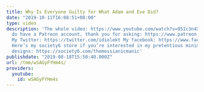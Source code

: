 ```yaml
---
title: Why Is Everyone Guilty for What Adam and Eve Did?
date: "2019-10-11T16:08:51+08:00"
type: video
description: 'The whole video: https://www.youtube.com/watch?v=95Ic3n4XNkY Yes, I
  do have a Patreon account, thank you for asking: https://www.patreon.com/themessianicmanic
  My Twitter: https://twitter.com/idiolekt My facebook: https://www.facebook.com/themessianicmanic/
  Here’s my society6 store if you’re interested in my pretentious minimalist poster
  designs: https://society6.com/themessianicmanic'
publishdate: "2019-08-18T15:50:40.000Z"
url: /tmm/wSAGyFYHm4s/
providers:
  youtube:
    id: wSAGyFYHm4s
---
```

